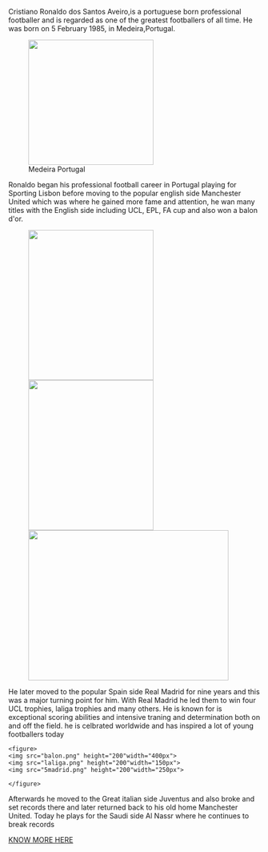 
 <p class=eti>Cristiano Ronaldo dos Santos Aveiro,is a portuguese
 born professional footballer
 and is regarded as one of the greatest footballers of all time.
 He was born on 5 February 1985, in Medeira,Portugal.</p>
 
  <figure> 
    <img src="../medeira.jpg" height="250px" width="250px">
	<figcaption>Medeira Portugal</figcaption>
  </figure>
  
  
 <p>Ronaldo began his professional football career in Portugal 
    playing for Sporting Lisbon before moving to the popular
    english side Manchester United
    which was where he gained more fame and attention,
	he wan many titles with the English side
	including UCL, EPL, FA cup and also won a balon d'or.</p>
	<figure class=united>
	<img src="ucl.png" height="300px" width="250px">
	<img src="fa.png" height="300px" width="250px">
	<img src="dor.png" height="300px" width="400px">
	</figure>
   
 <p>He later moved to the popular Spain side Real Madrid for nine years
 and this was a major turning point for him.
	With Real Madrid he led them to win four UCL trophies,
	laliga trophies and many others. He is known for is exceptional scoring abilities and
	intensive traning and determination both on and off the field. he is celbrated 
	worldwide and has inspired a lot of young footballers today</p>
	
    <figure>
	<img src="balon.png" height="200"width="400px">
	<img src="laliga.png" height="200"width="150px">
	<img src="5madrid.png" height="200"width="250px">
	
	</figure>
 <p> Afterwards he moved to the Great italian side Juventus and also broke and set records there and 
     later returned back to his old home Manchester United. Today he plays for the Saudi side Al Nassr
	 where he continues to break records
 </p>
	
	
  <a href="https://www.cristianoronaldo.com/#cr7">KNOW  MORE HERE</a>
	
 </body>
 </html>
